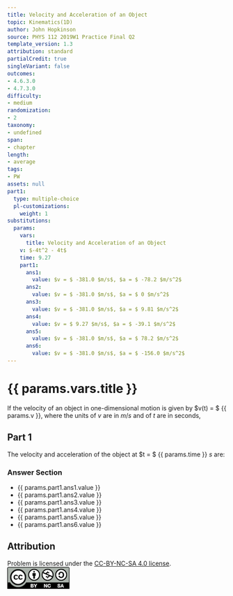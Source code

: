 ```yaml
---
title: Velocity and Acceleration of an Object
topic: Kinematics(1D)
author: John Hopkinson
source: PHYS 112 2019W1 Practice Final Q2
template_version: 1.3
attribution: standard
partialCredit: true
singleVariant: false
outcomes:
- 4.6.3.0
- 4.7.3.0
difficulty:
- medium
randomization:
- 2
taxonomy:
- undefined
span:
- chapter
length:
- average
tags:
- PW
assets: null
part1:
  type: multiple-choice
  pl-customizations:
    weight: 1
substitutions:
  params:
    vars:
      title: Velocity and Acceleration of an Object
    v: $-4t^2 - 4t$
    time: 9.27
    part1:
      ans1:
        value: $v = $ -381.0 $m/s$, $a = $ -78.2 $m/s^2$
      ans2:
        value: $v = $ -381.0 $m/s$, $a = $ 0 $m/s^2$
      ans3:
        value: $v = $ -381.0 $m/s$, $a = $ 9.81 $m/s^2$
      ans4:
        value: $v = $ 9.27 $m/s$, $a = $ -39.1 $m/s^2$
      ans5:
        value: $v = $ -381.0 $m/s$, $a = $ 78.2 $m/s^2$
      ans6:
        value: $v = $ -381.0 $m/s$, $a = $ -156.0 $m/s^2$
---
```

# {{ params.vars.title }}
If the velocity of an object in one-dimensional motion is given by $v(t) = $ {{ params.v }}, where the units of $v$ are in $m/s$ and of $t$ are in seconds,

## Part 1

The velocity and acceleration of the object at $t = $ {{ params.time }} $s$ are:

### Answer Section

- {{ params.part1.ans1.value }}
- {{ params.part1.ans2.value }}
- {{ params.part1.ans3.value }}
- {{ params.part1.ans4.value }}
- {{ params.part1.ans5.value }}
- {{ params.part1.ans6.value }}

## Attribution

Problem is licensed under the [CC-BY-NC-SA 4.0 license](https://creativecommons.org/licenses/by-nc-sa/4.0/).<br> ![The Creative Commons 4.0 license requiring attribution-BY, non-commercial-NC, and share-alike-SA license.](https://raw.githubusercontent.com/firasm/bits/master/by-nc-sa.png)